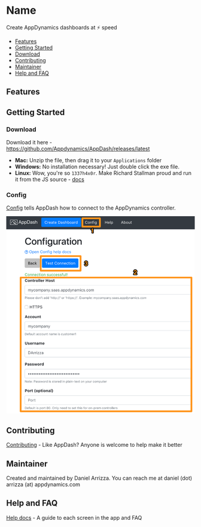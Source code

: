# Name

Create AppDynamics dashboards at ⚡ speed

- [Features](#features)
- [Getting Started](#getting-started)
- [Download](#download)
- [Contributing](docs/contributing.md)
- [Maintainer](#maintainer)
- [Help and FAQ](docs/help.md)

## Features


## Getting Started

### Download

Download it here - https://github.com/Appdynamics/AppDash/releases/latest

- **Mac:** Unzip the file, then drag it to your `Applications` folder
- **Windows:** No installation necessary! Just double click the exe file.
- **Linux:** Wow, you're so `1337h4x0r`. Make Richard Stallman proud and run it from the JS source - [docs](docs/contributing.md)

### Config

[Config](docs/config.md) tells AppDash how to connect to the AppDynamics controller.

![](docs/img/gettingstarted-config.png)


## Contributing

[Contributing](docs/contributing.md) - Like AppDash? Anyone is welcome to help make it better

## Maintainer

Created and maintained by Daniel Arrizza. You can reach me at daniel (dot) arrizza (at) appdynamics.com

## Help and FAQ

[Help docs](docs/help.md) - A guide to each screen in the app and FAQ

